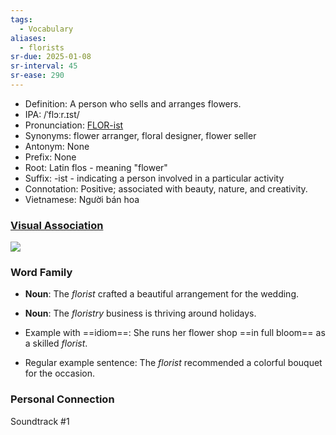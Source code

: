 ```yaml
---
tags:
  - Vocabulary
aliases:
  - florists
sr-due: 2025-01-08
sr-interval: 45
sr-ease: 290
---
```

- Definition: A person who sells and arranges flowers.
- IPA: /ˈflɔːr.ɪst/
- Pronunciation: [FLOR-ist](https://www.google.com/search?q=how+to+pronounce+florist)
- Synonyms: flower arranger, floral designer, flower seller
- Antonym: None
- Prefix: None
- Root: Latin flos - meaning "flower"
- Suffix: -ist - indicating a person involved in a particular activity
- Connotation: Positive; associated with beauty, nature, and creativity.
- Vietnamese: Người bán hoa

### [Visual Association](https://www.google.com/search?tbm=isch&q=florist)

![](https://d263ao8qih4miy.cloudfront.net/wp-content/uploads/2022/04/Soundtrack104-00082.jpg)
### Word Family

- **Noun**: The *florist* crafted a beautiful arrangement for the wedding.
- **Noun**: The *floristry* business is thriving around holidays.

- Example with ==idiom==: She runs her flower shop ==in full bloom== as a skilled *florist*.
- Regular example sentence: The *florist* recommended a colorful bouquet for the occasion.

### Personal Connection

Soundtrack #1

